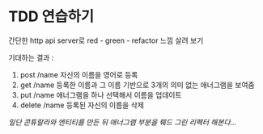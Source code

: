 # TDD 연습하기
간단한 http api server로 red - green - refactor 느낌 살려 보기  

기대하는 결과 :  
1. post /name       자신의 이름을 영어로 등록
2. get /name        등록한 이름과 그 이름 기반으로 3개의 의미 없는 애너그램을 보여줌
3. put /name        애너그램을 하나 선택해서 이름을 업데이트
4. delete /name     등록된 자신의 이름을 삭제  

_일단 콘튜랄라와 엔티티를 만든 뒤 애너그램 부분을 뤠드 그린 리펙터 해본다..._
